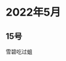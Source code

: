 # 2022年5月

<script setup lang="ts">
import { QTagColors } from 'fake-qq-ui';

</script>

## 15号

<q-window title="Minecraft资源群">

<q-text name="雪碧" tag="LV100 雪碧" :tag-color="QTagColors.purple"
avatar="https://q2.qlogo.cn/headimg_dl?dst_uin=488741813&spec=100">雪碧吃过蛆</q-text>

</q-window>
